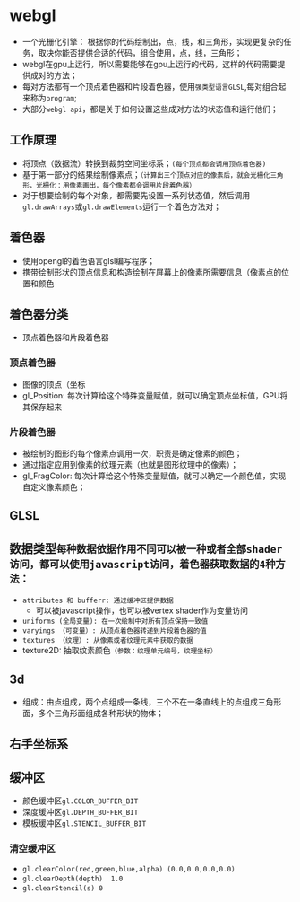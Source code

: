 # webgl
- 一个光栅化引擎： 根据你的代码绘制出，点，线，和三角形，实现更复杂的任务，取决你能否提供合适的代码，组合使用，点，线，三角形；
- webgl在gpu上运行，所以需要能够在gpu上运行的代码，这样的代码需要提供成对的方法；
- 每对方法都有一个顶点着色器和片段着色器，使用`强类型语言GLSL`,每对组合起来称为`program`;
- 大部分`webgl api`，都是关于如何设置这些成对方法的状态值和运行他们；

## 工作原理
- 将顶点（数据流）转换到裁剪空间坐标系；`(每个顶点都会调用顶点着色器)`
- 基于第一部分的结果绘制像素点；`（计算出三个顶点对应的像素后，就会光栅化三角形，光栅化：用像素画出，每个像素都会调用片段着色器）`
- 对于想要绘制的每个对象，都需要先设置一系列状态值，然后调用`gl.drawArrays`或`gl.drawElements`运行一个着色方法对；

## 着色器
- 使用opengl的着色语言glsl编写程序；
- 携带绘制形状的顶点信息和构造绘制在屏幕上的像素所需要信息（像素点的位置和颜色

## 着色器分类
- 顶点着色器和片段着色器

### 顶点着色器
- 图像的顶点（坐标
- gl_Position: 每次计算给这个特殊变量赋值，就可以确定顶点坐标值，GPU将其保存起来


### 片段着色器
- 被绘制的图形的每个像素点调用一次，职责是确定像素的颜色；
- 通过指定应用到像素的纹理元素（也就是图形纹理中的像素）；
- gl_FragColor: 每次计算给这个特殊变量赋值，就可以确定一个颜色值，实现自定义像素颜色；

## GLSL

## 数据类型`每种数据依据作用不同可以被一种或者全部shader访问，都可以使用javascript访问，着色器获取数据的4种方法：`
- `attributes 和 bufferr: 通过缓冲区提供数据`
  - 可以被javascript操作，也可以被vertex shader作为变量访问
- `uniforms (全局变量): 在一次绘制中对所有顶点保持一致值`
- `varyings （可变量）: 从顶点着色器转递到片段着色器的值`
- `textures （纹理）: 从像素或者纹理元素中获取的数据`
- texture2D: 抽取纹素颜色`（参数：纹理单元编号，纹理坐标）`


## 3d
- 组成：由点组成，两个点组成一条线，三个不在一条直线上的点组成三角形面，多个三角形面组成各种形状的物体；


## 右手坐标系 

## 缓冲区
- 颜色缓冲区`gl.COLOR_BUFFER_BIT`
- 深度缓冲区`gl.DEPTH_BUFFER_BIT`
- 模板缓冲区`gl.STENCIL_BUFFER_BIT`

### 清空缓冲区
- `gl.clearColor(red,green,blue,alpha) (0.0,0.0,0.0,0.0)`
- `gl.clearDepth(depth)  1.0`
- `gl.clearStencil(s) 0`
